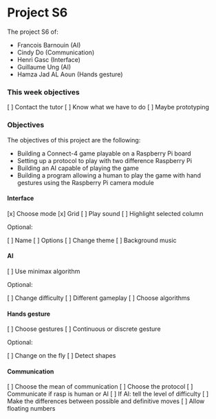 # Project S6

The project S6 of:

- Francois Barnouin (AI)
- Cindy Do (Communication)
- Henri Gasc (Interface)
- Guillaume Ung (AI)
- Hamza Jad AL Aoun (Hands gesture)

### This week objectives

[ ] Contact the tutor
[ ] Know what we have to do
[ ] Maybe prototyping

### Objectives

The objectives of this project are the following:

- Building a Connect-4 game playable on a Raspberry Pi board
- Setting up a protocol to play with two difference Raspberry Pi
- Building an AI capable of playing the game
- Building a program allowing a human to play the game with hand gestures using the Raspberry Pi camera module

#### Interface

[x] Choose mode
[x] Grid
[ ] Play sound
[ ] Highlight selected column

Optional:

[ ] Name
[ ] Options
[ ] Change theme
[ ] Background music

#### AI

[ ] Use minimax algorithm

Optional:

[ ] Change difficulty
[ ] Different gameplay
[ ] Choose algorithms

#### Hands gesture

[ ] Choose gestures
[ ] Continuous or discrete gesture

Optional:

[ ] Change on the fly
[ ] Detect shapes

#### Communication

[ ] Choose the mean of communication
[ ] Choose the protocol
[ ] Communicate if rasp is human or AI
[ ] If AI: tell the level of difficulty
[ ] Make the differences between possible and definitive moves
[ ] Allow floating numbers
